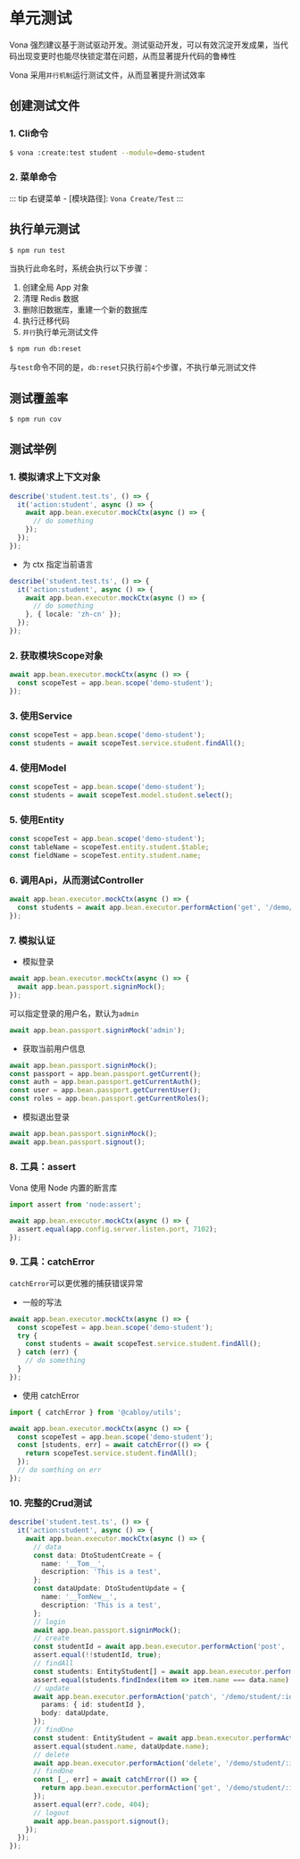 # 单元测试

Vona 强烈建议基于测试驱动开发。测试驱动开发，可以有效沉淀开发成果，当代码出现变更时也能尽快锁定潜在问题，从而显著提升代码的鲁棒性

Vona 采用`并行机制`运行测试文件，从而显著提升测试效率

## 创建测试文件

### 1. Cli命令

``` bash
$ vona :create:test student --module=demo-student
```

### 2. 菜单命令

::: tip
右键菜单 - [模块路径]: `Vona Create/Test`
:::

## 执行单元测试

``` bash
$ npm run test
```

当执行此命名时，系统会执行以下步骤：

1. 创建全局 App 对象
2. 清理 Redis 数据
3. 删除旧数据库，重建一个新的数据库
4. 执行迁移代码
5. `并行`执行单元测试文件

``` bash
$ npm run db:reset
```

与`test`命令不同的是，`db:reset`只执行前`4`个步骤，不执行单元测试文件

## 测试覆盖率

``` bash
$ npm run cov
```

## 测试举例

### 1. 模拟请求上下文对象

``` typescript
describe('student.test.ts', () => {
  it('action:student', async () => {
    await app.bean.executor.mockCtx(async () => {
      // do something
    });
  });
});
```

* 为 ctx 指定当前语言

``` typescript
describe('student.test.ts', () => {
  it('action:student', async () => {
    await app.bean.executor.mockCtx(async () => {
      // do something
    }, { locale: 'zh-cn' });
  });
});
```

### 2. 获取模块Scope对象

``` typescript
await app.bean.executor.mockCtx(async () => {
  const scopeTest = app.bean.scope('demo-student');
});
```

### 3. 使用Service

``` typescript
const scopeTest = app.bean.scope('demo-student');
const students = await scopeTest.service.student.findAll();
```

### 4. 使用Model

``` typescript
const scopeTest = app.bean.scope('demo-student');
const students = await scopeTest.model.student.select();
```

### 5. 使用Entity

``` typescript
const scopeTest = app.bean.scope('demo-student');
const tableName = scopeTest.entity.student.$table;
const fieldName = scopeTest.entity.student.name;
```

### 6. 调用Api，从而测试Controller

``` typescript
await app.bean.executor.mockCtx(async () => {
  const students = await app.bean.executor.performAction('get', '/demo/student');
});
```

### 7. 模拟认证

* 模拟登录

``` typescript
await app.bean.executor.mockCtx(async () => {
  await app.bean.passport.signinMock();
});
```

可以指定登录的用户名，默认为`admin`

``` typescript
await app.bean.passport.signinMock('admin');
```

* 获取当前用户信息

``` typescript
await app.bean.passport.signinMock();
const passport = app.bean.passport.getCurrent();
const auth = app.bean.passport.getCurrentAuth();
const user = app.bean.passport.getCurrentUser();
const roles = app.bean.passport.getCurrentRoles();
```

* 模拟退出登录

``` typescript
await app.bean.passport.signinMock();
await app.bean.passport.signout();
```

### 8. 工具：assert

Vona 使用 Node 内置的断言库

``` typescript
import assert from 'node:assert';

await app.bean.executor.mockCtx(async () => {
  assert.equal(app.config.server.listen.port, 7102);
});
```

### 9. 工具：catchError

`catchError`可以更优雅的捕获错误异常

* 一般的写法

``` typescript
await app.bean.executor.mockCtx(async () => {
  const scopeTest = app.bean.scope('demo-student');
  try {
    const students = await scopeTest.service.student.findAll();
  } catch (err) {
    // do something
  }
});
```

* 使用 catchError

``` typescript
import { catchError } from '@cabloy/utils';

await app.bean.executor.mockCtx(async () => {
  const scopeTest = app.bean.scope('demo-student');
  const [students, err] = await catchError(() => {
    return scopeTest.service.student.findAll();
  });
  // do somthing on err
});
```

### 10. 完整的Crud测试

``` typescript
describe('student.test.ts', () => {
  it('action:student', async () => {
    await app.bean.executor.mockCtx(async () => {
      // data
      const data: DtoStudentCreate = {
        name: '__Tom__',
        description: 'This is a test',
      };
      const dataUpdate: DtoStudentUpdate = {
        name: '__TomNew__',
        description: 'This is a test',
      };
      // login
      await app.bean.passport.signinMock();
      // create
      const studentId = await app.bean.executor.performAction('post', '/demo/student', { body: data });
      assert.equal(!!studentId, true);
      // findAll
      const students: EntityStudent[] = await app.bean.executor.performAction('get', '/demo/student');
      assert.equal(students.findIndex(item => item.name === data.name) > -1, true);
      // update
      await app.bean.executor.performAction('patch', '/demo/student/:id', {
        params: { id: studentId },
        body: dataUpdate,
      });
      // findOne
      const student: EntityStudent = await app.bean.executor.performAction('get', '/demo/student/:id', { params: { id: studentId } });
      assert.equal(student.name, dataUpdate.name);
      // delete
      await app.bean.executor.performAction('delete', '/demo/student/:id', { params: { id: student.id } });
      // findOne
      const [_, err] = await catchError(() => {
        return app.bean.executor.performAction('get', '/demo/student/:id', { params: { id: student.id } });
      });
      assert.equal(err?.code, 404);
      // logout
      await app.bean.passport.signout();
    });
  });
});
```

